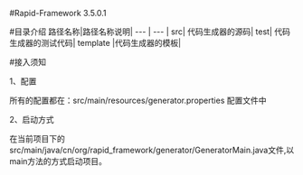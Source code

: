 #Rapid-Framework 3.5.0.1

#目录介绍
路径名称|路径名称说明|
 --- | --- |
src| 代码生成器的源码|
test| 代码生成器的测试代码|
template |代码生成器的模板|


#接入须知

1、配置

所有的配置都在：src/main/resources/generator.properties 配置文件中

2、启动方式

在当前项目下的src/main/java/cn/org/rapid_framework/generator/GeneratorMain.java文件,以main方法的方式启动项目。

